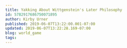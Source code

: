 ```yaml
---
title: Yakking About Wittgenstein's Later Philosophy
id: 5782917686750071895
author: Kirby Urner
published: 2019-06-07T13:22:00.001-07:00
updated: 2019-06-07T13:22:28.169-07:00
blog: world_game
tags: 
---
```


